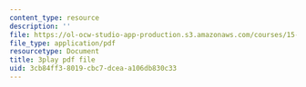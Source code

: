 ```yaml
---
content_type: resource
description: ''
file: https://ol-ocw-studio-app-production.s3.amazonaws.com/courses/15-879-research-seminar-in-system-dynamics-spring-2014/3cb84ff38019cbc7dceaa106db830c33_7xJJU5HDCVE.pdf
file_type: application/pdf
resourcetype: Document
title: 3play pdf file
uid: 3cb84ff3-8019-cbc7-dcea-a106db830c33
---
```

